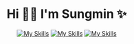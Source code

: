 <div align="center">

# Hi 👋🏻 I'm Sungmin ✨

</div>

<div align="center">

[![My Skills](https://skillicons.dev/icons?i=react,native,js)](https://skillicons.dev) 
[![My Skills](https://skillicons.dev/icons?i=c,py,java)](https://skillicons.dev) 
[![My Skills](https://skillicons.dev/icons?i=discord,figma,git,github,notion,vscode)](https://skillicons.dev)

</div>
